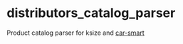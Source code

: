# distributors_catalog_parser
Product catalog parser for ksize and [car-smart](https://car-smart.ru/)